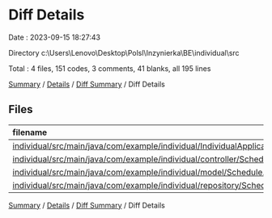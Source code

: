 # Diff Details

Date : 2023-09-15 18:27:43

Directory c:\\Users\\Lenovo\\Desktop\\Polsl\\Inzynierka\\BE\\individual\\src

Total : 4 files,  151 codes, 3 comments, 41 blanks, all 195 lines

[Summary](results.md) / [Details](details.md) / [Diff Summary](diff.md) / Diff Details

## Files
| filename | language | code | comment | blank | total |
| :--- | :--- | ---: | ---: | ---: | ---: |
| [individual/src/main/java/com/example/individual/IndividualApplication.java](/individual/src/main/java/com/example/individual/IndividualApplication.java) | Java | -1 | 0 | 0 | -1 |
| [individual/src/main/java/com/example/individual/controller/ScheduleController.java](/individual/src/main/java/com/example/individual/controller/ScheduleController.java) | Java | 72 | 1 | 15 | 88 |
| [individual/src/main/java/com/example/individual/model/Schedule.java](/individual/src/main/java/com/example/individual/model/Schedule.java) | Java | 68 | 2 | 20 | 90 |
| [individual/src/main/java/com/example/individual/repository/ScheduleRepository.java](/individual/src/main/java/com/example/individual/repository/ScheduleRepository.java) | Java | 12 | 0 | 6 | 18 |

[Summary](results.md) / [Details](details.md) / [Diff Summary](diff.md) / Diff Details